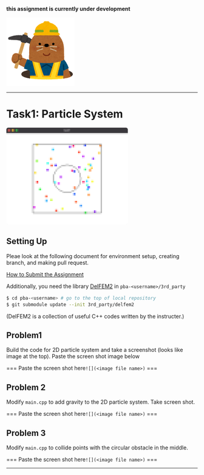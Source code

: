 **this assignment is currently under development**

![under construction](../doc/mole.png)

----

# Task1: Particle System

![task1_preview](../doc/task1_preview.png)

## Setting Up

Pleae look at the following document for environment setup, creating branch, and making pull request.

[How to Submit the Assignment](../doc/submit.md)

Additionally, you need the library [DelFEM2](https://github.com/nobuyuki83/delfem2) in `pba-<username>/3rd_party` 

```bash
$ cd pba-<username> # go to the top of local repository
$ git submodule update --init 3rd_party/delfem2
```

(DelFEM2 is a collection of useful C++ codes written by the instructer.)



## Problem1

Build the code for 2D particle system and take a screenshot (looks like image at the top). 
Paste the screen shot image below

=== Paste the screen shot here`![](<image file name>)` ===



## Problem 2

Modify `main.cpp` to add gravity to the 2D particle system.  Take screen shot. 

=== Paste the screen shot here`![](<image file name>)`  ===



## Problem 3

Modify `main.cpp` to collide points with the circular obstacle in the middle.

=== Paste the screen shot here`![](<image file name>)`  ===





----








